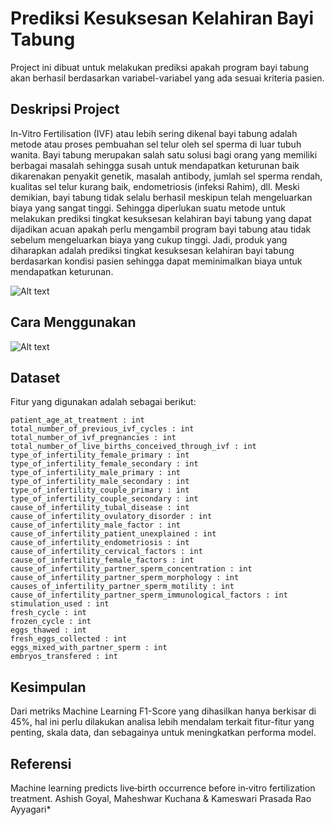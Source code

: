 # Prediksi Kesuksesan Kelahiran Bayi Tabung
Project ini dibuat untuk melakukan prediksi apakah program bayi tabung akan berhasil berdasarkan variabel-variabel yang ada sesuai kriteria pasien.

## Deskripsi Project
In-Vitro Fertilisation (IVF) atau lebih sering dikenal bayi tabung adalah metode atau proses pembuahan sel telur oleh sel sperma di luar tubuh wanita. Bayi tabung merupakan salah satu solusi bagi orang yang memiliki berbagai masalah sehingga susah untuk mendapatkan keturunan baik dikarenakan penyakit genetik, masalah antibody, jumlah sel sperma rendah, kualitas sel telur kurang baik, endometriosis (infeksi Rahim), dll.
Meski demikian, bayi tabung tidak selalu berhasil meskipun telah mengeluarkan biaya yang sangat tinggi. Sehingga diperlukan suatu metode untuk melakukan prediksi tingkat kesuksesan kelahiran bayi tabung yang dapat dijadikan acuan apakah perlu mengambil program bayi tabung atau tidak sebelum mengeluarkan biaya yang cukup tinggi. Jadi, produk yang diharapkan adalah prediksi tingkat kesuksesan kelahiran bayi tabung berdasarkan kondisi pasien sehingga dapat meminimalkan biaya untuk mendapatkan keturunan.

![Alt text](/main/assets/ML%20workflow.jpg?raw=true "Optional Title")


## Cara Menggunakan

![Alt text](main/assets/interface.jpg?raw=true "Optional Title")

## Dataset
Fitur yang digunakan adalah sebagai berikut:

    patient_age_at_treatment : int
    total_number_of_previous_ivf_cycles : int
    total_number_of_ivf_pregnancies : int
    total_number_of_live_births_conceived_through_ivf : int
    type_of_infertility_female_primary : int
    type_of_infertility_female_secondary : int
    type_of_infertility_male_primary : int
    type_of_infertility_male_secondary : int
    type_of_infertility_couple_primary : int
    type_of_infertility_couple_secondary : int
    cause_of_infertility_tubal_disease : int
    cause_of_infertility_ovulatory_disorder : int
    cause_of_infertility_male_factor : int
    cause_of_infertility_patient_unexplained : int
    cause_of_infertility_endometriosis : int
    cause_of_infertility_cervical_factors : int
    cause_of_infertility_female_factors : int
    cause_of_infertility_partner_sperm_concentration : int
    cause_of_infertility_partner_sperm_morphology : int
    causes_of_infertility_partner_sperm_motility : int
    cause_of_infertility_partner_sperm_immunological_factors : int
    stimulation_used : int
    fresh_cycle : int
    frozen_cycle : int
    eggs_thawed : int
    fresh_eggs_collected : int
    eggs_mixed_with_partner_sperm : int
    embryos_transfered : int


## Kesimpulan
Dari metriks Machine Learning F1-Score yang dihasilkan hanya berkisar di 45%, hal ini perlu dilakukan analisa lebih mendalam terkait fitur-fitur yang penting, skala data, dan sebagainya untuk meningkatkan performa model. 

## Referensi

Machine learning predicts live‐birth
occurrence before in‐vitro
fertilization treatment.
Ashish Goyal, Maheshwar Kuchana & Kameswari Prasada Rao Ayyagari*
